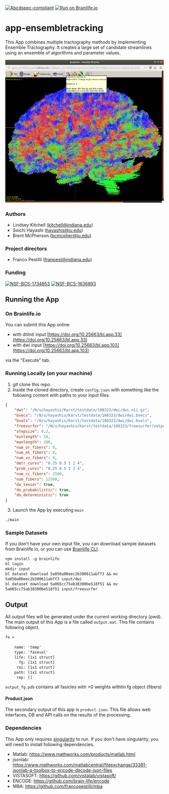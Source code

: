 [![Abcdspec-compliant](https://img.shields.io/badge/ABCD_Spec-v1.1-green.svg)](https://github.com/brain-life/abcd-spec)
[![Run on Brainlife.io](https://img.shields.io/badge/Brainlife-bl.app.33-blue.svg)](https://doi.org/10.25663/bl.app.33)

# app-ensembletracking

This App combines multiple tractography methods by implementing Ensemble Tractography. It creates a large set of candidate streamlines using an ensemble of algorithms and parameter values. 

![img](ensemble.png)

### Authors
- Lindsey Kitchell (kitchell@indiana.edu)
- Soichi Hayashi (hayashis@iu.edu)
- Brent McPherson (bcmcpher@iu.edu)

### Project directors
- Franco Pestilli (franpest@indiana.edu)

### Funding 
[![NSF-BCS-1734853](https://img.shields.io/badge/NSF_BCS-1734853-blue.svg)](https://nsf.gov/awardsearch/showAward?AWD_ID=1734853)
[![NSF-BCS-1636893](https://img.shields.io/badge/NSF_BCS-1636893-blue.svg)](https://nsf.gov/awardsearch/showAward?AWD_ID=1636893)

## Running the App 

### On Brainlife.io

You can submit this App online 

* with dtiInit input [https://doi.org/10.25663/bl.app.33](https://doi.org/10.25663/bl.app.33) 
* with dwi input [https://doi.org/10.25663/bl.app.103](https://doi.org/10.25663/bl.app.103)

via the "Execute" tab.

### Running Locally (on your machine)

1. git clone this repo.
2. Inside the cloned directory, create `config.json` with something like the following content with paths to your input files.

```json
{
    "dwi": "/N/u/hayashis/Karst/testdata/108323/dwi/dwi.nii.gz",
    "bvecs": "/N/u/hayashis/Karst/testdata/108323/dwi/dwi.bvecs",
    "bvals": "/N/u/hayashis/Karst/testdata/108323/dwi/dwi.bvals",
    "freesurfer": "/N/u/hayashis/Karst/testdata/108323/freesurfer/output",
    "stepsize": 0.2,
    "minlength": 10,
    "maxlength": 200,
    "num_or_fibers": 0,
    "num_mt_fibers": 0,
    "num_vz_fibers": 0,
    "detr_curvs": "0.25 0.5 1 2 4",
    "prob_curvs": "0.25 0.5 1 2 4",
    "num_cc_fibers": 2500,
    "num_fibers": 12500,
    "do_tensor": true,
    "do_probabilistic": true,
    "do_deterministic": true
}
```

3. Launch the App by executing `main`

```bash
./main
```

### Sample Datasets

If you don't have your own input file, you can download sample datasets from Brainlife.io, or you can use [Brainlife CLI](https://github.com/brain-life/cli).

```
npm install -g brainlife
bl login
mkdir input
bl dataset download 5a050a00eec2b300611abff3 && mv 5a050a00eec2b300611abff3 input/dwi
bl dataset download 5a065cc75ab38300be518f51 && mv 5a065cc75ab38300be518f51 input/freesurfer
```

## Output

All output files will be generated under the current working directory (pwd). The main output of this App is a file called `output.mat`. This file contains following object.

```
fe = 

    name: 'temp'
    type: 'faseval'
    life: [1x1 struct]
      fg: [1x1 struct]
     roi: [1x1 struct]
    path: [1x1 struct]
     rep: []
```

`output_fg.pdb` contains all fasicles with >0 weights withtin fg object (fibers)

#### Product.json

The secondary output of this app is `product.json`. This file allows web interfaces, DB and API calls on the results of the processing. 

### Dependencies

This App only requires [singularity](https://www.sylabs.io/singularity/) to run. If you don't have singularity, you will need to install following dependencies.  

  - Matlab: https://www.mathworks.com/products/matlab.html
  - jsonlab: https://www.mathworks.com/matlabcentral/fileexchange/33381-jsonlab-a-toolbox-to-encode-decode-json-files
  - VISTASOFT: https://github.com/vistalab/vistasoft/
  - ENCODE: https://github.com/brain-life/encode
  - MBA: https://github.com/francopestilli/mba



